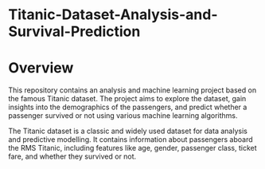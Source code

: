 # Titanic-Dataset-Analysis-and-Survival-Prediction

# Overview
This repository contains an analysis and machine learning project based on the famous Titanic dataset. The project aims to explore the dataset, gain insights into the demographics of the passengers, and predict whether a passenger survived or not using various machine learning algorithms.

The Titanic dataset is a classic and widely used dataset for data analysis and predictive modelling. It contains information about passengers aboard the RMS Titanic, including features like age, gender, passenger class, ticket fare, and whether they survived or not.
